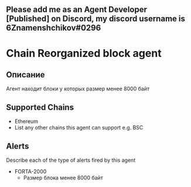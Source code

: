 ## Please add me as an Agent Developer [Published] on Discord, my discord username is 6Znamenshchikov#0296

# Chain Reorganized block agent

## Описание
Агент находит блоки у которых размер менее 8000 байт

## Supported Chains

- Ethereum
- List any other chains this agent can support e.g. BSC

## Alerts

Describe each of the type of alerts fired by this agent

- FORTA-2000
  - Размер блока менее 8000 байт

